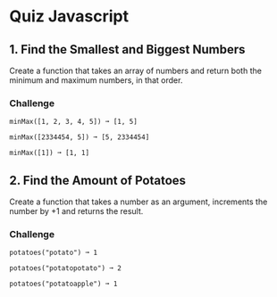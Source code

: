 # Quiz Javascript

## 1. Find the Smallest and Biggest Numbers
Create a function that takes an array of numbers and return both the minimum and maximum numbers, in that order.

### Challenge
```
minMax([1, 2, 3, 4, 5]) ➞ [1, 5]

minMax([2334454, 5]) ➞ [5, 2334454]

minMax([1]) ➞ [1, 1]
```

## 2. Find the Amount of Potatoes
Create a function that takes a number as an argument, increments the number by +1 and returns the result.

### Challenge

```
potatoes("potato") ➞ 1

potatoes("potatopotato") ➞ 2

potatoes("potatoapple") ➞ 1
```

